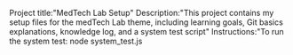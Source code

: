 Project title:"MedTech Lab Setup"
Description:"This project contains my setup files for the medTech Lab theme, including learning goals, Git basics explanations, knowledge log, and a system test script"
Instructions:"To run the system test: node system_test.js
